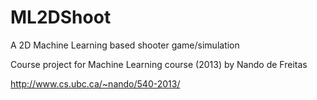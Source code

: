 # ML2DShoot
A 2D Machine Learning based shooter  game/simulation 

Course project for Machine Learning course (2013) by Nando de Freitas

http://www.cs.ubc.ca/~nando/540-2013/



